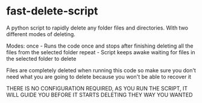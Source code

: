 # fast-delete-script
A python script to rapidly delete any folder files and directories. With two different modes of deleting.

Modes:
once - Runs the code once and stops after finishing deleting all the files from the selected folder
repeat - Script keeps awake waiting for files in the selected folder to delete

Files are completely deleted when running this code so make sure you don't need what you are going to delete because you won't be able to recover it

THERE IS NO CONFIGURATION REQUIRED, AS YOU RUN THE SCRIPT, IT WILL GUIDE YOU BEFORE IT STARTS DELETING THEY WAY YOU WANTED
